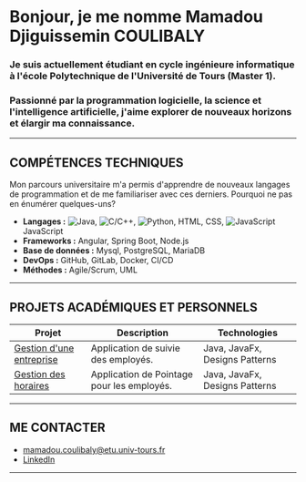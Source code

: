 # Bonjour, je me nomme Mamadou Djiguissemin COULIBALY

### Je suis actuellement étudiant en cycle ingénieure informatique à l'école Polytechnique de l'Université de Tours (Master 1).
### Passionné par la programmation logicielle, la science et l'intelligence artificielle, j'aime explorer de nouveaux horizons et élargir ma connaissance.


---

## COMPÉTENCES TECHNIQUES
Mon parcours universitaire m'a permis d'apprendre de nouveaux langages de programmation et de me familiariser avec ces derniers. Pourquoi ne pas en énumérer quelques-uns?

- **Langages :** ![Java](https://img.shields.io/badge/Java-ED8B00?logo=openjdk&logoColor=white), ![C/C++](https://img.shields.io/badge/C/C++-5197BD?logo=cplusplus&logoColor=white), ![Python](https://img.shields.io/badge/Python-3776AB?logo=python&logoColor=white), HTML, CSS, ![JavaScript](https://img.shields.io/badge/JavaScript-F7DF1E?logo=javascript&logoColor=white)JavaScript
- **Frameworks :** Angular, Spring Boot, Node.js
- **Base de données :** Mysql, PostgreSQL, MariaDB
- **DevOps :** GitHub, GitLab, Docker, CI/CD
- **Méthodes :** Agile/Scrum, UML

---

## PROJETS ACADÉMIQUES ET PERSONNELS
| Projet | Description | Technologies |
|--------|-------------|--------------|
| [Gestion d'une entreprise]() | Application de suivie des employés. | Java, JavaFx, Designs Patterns |
| [Gestion des horaires]() | Application de Pointage pour les employés. | Java, JavaFx, Designs Patterns |

---

## ME CONTACTER
- [mamadou.coulibaly@etu.univ-tours.fr](mailto:mamadou.coulibaly@etu.univ-tours.fr)
- [LinkedIn](https://linkedin.com/in/mamadou-djiguissemin-coulibaly)

---

<!--
**Mdc1960/Mdc1960** is a ✨ _special_ ✨ repository because its `README.md` (this file) appears on your GitHub profile.

Here are some ideas to get you started:

- 🔭 I’m currently working on ...
- 🌱 I’m currently learning ...
- 👯 I’m looking to collaborate on ...
- 🤔 I’m looking for help with ...
- 💬 Ask me about ...
- 📫 How to reach me: ...
- 😄 Pronouns: ...
- ⚡ Fun fact: ...
-->
